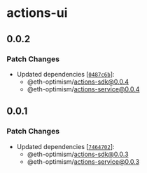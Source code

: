 # actions-ui

## 0.0.2

### Patch Changes

- Updated dependencies [[`0487c6b`](https://github.com/ethereum-optimism/actions/commit/0487c6b4b9c6f8fcd024bf6f8aa5c476888aa79b)]:
  - @eth-optimism/actions-sdk@0.0.4
  - @eth-optimism/actions-service@0.0.4

## 0.0.1

### Patch Changes

- Updated dependencies [[`7464702`](https://github.com/ethereum-optimism/actions/commit/7464702ff85718f3a1a6825b19164ff8de20e243)]:
  - @eth-optimism/actions-sdk@0.0.3
  - @eth-optimism/actions-service@0.0.3

